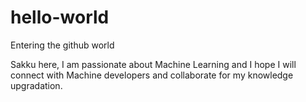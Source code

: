 # hello-world
Entering the github world

Sakku here, I am passionate about Machine Learning and I hope I will connect with Machine developers and
collaborate for my knowledge upgradation.
